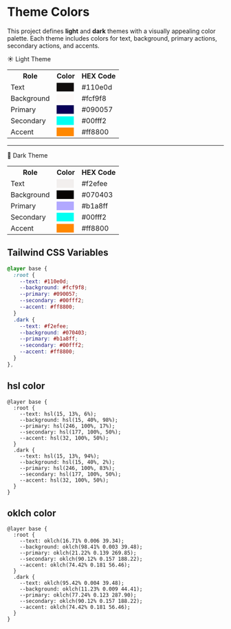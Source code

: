 # Theme Colors

This project defines **light** and **dark** themes with a visually appealing color palette. Each theme includes colors for text, background, primary actions, secondary actions, and accents.

☀️ Light Theme
<table> <tr> <th>Role</th> <th>Color</th> <th>HEX Code</th> </tr> <tr> <td>Text</td> <td><div style="width: 40px; height: 20px; background-color: #110e0d;"></div></td> <td>#110e0d</td> </tr> <tr> <td>Background</td> <td><div style="width: 40px; height: 20px; background-color: #fcf9f8;"></div></td> <td>#fcf9f8</td> </tr> <tr> <td>Primary</td> <td><div style="width: 40px; height: 20px; background-color: #090057;"></div></td> <td>#090057</td> </tr> <tr> <td>Secondary</td> <td><div style="width: 40px; height: 20px; background-color: #00fff2;"></div></td> <td>#00fff2</td> </tr> <tr> <td>Accent</td> <td><div style="width: 40px; height: 20px; background-color: #ff8800;"></div></td> <td>#ff8800</td> </tr> </table>

<hr/>

🌙 Dark Theme
<table> <tr> <th>Role</th> <th>Color</th> <th>HEX Code</th> </tr> <tr> <td>Text</td> <td><div style="width: 40px; height: 20px; background-color: #f2efee;"></div></td> <td>#f2efee</td> </tr> <tr> <td>Background</td> <td><div style="width: 40px; height: 20px; background-color: #070403;"></div></td> <td>#070403</td> </tr> <tr> <td>Primary</td> <td><div style="width: 40px; height: 20px; background-color: #b1a8ff;"></div></td> <td>#b1a8ff</td> </tr> <tr> <td>Secondary</td> <td><div style="width: 40px; height: 20px; background-color: #00fff2;"></div></td> <td>#00fff2</td> </tr> <tr> <td>Accent</td> <td><div style="width: 40px; height: 20px; background-color: #ff8800;"></div></td> <td>#ff8800</td> </tr> </table>



## Tailwind CSS Variables

```css
@layer base {
  :root {
    --text: #110e0d;
    --background: #fcf9f8;
    --primary: #090057;
    --secondary: #00fff2;
    --accent: #ff8800;
  }
  .dark {
    --text: #f2efee;
    --background: #070403;
    --primary: #b1a8ff;
    --secondary: #00fff2;
    --accent: #ff8800;
  }
},

```
## hsl color

```
@layer base {
  :root {
    --text: hsl(15, 13%, 6%);
    --background: hsl(15, 40%, 98%);
    --primary: hsl(246, 100%, 17%);
    --secondary: hsl(177, 100%, 50%);
    --accent: hsl(32, 100%, 50%);
  }
  .dark {
    --text: hsl(15, 13%, 94%);
    --background: hsl(15, 40%, 2%);
    --primary: hsl(246, 100%, 83%);
    --secondary: hsl(177, 100%, 50%);
    --accent: hsl(32, 100%, 50%);
  }
}

```
## oklch color

```
@layer base {
  :root {
    --text: oklch(16.71% 0.006 39.34);
    --background: oklch(98.41% 0.003 39.48);
    --primary: oklch(21.22% 0.139 269.85);
    --secondary: oklch(90.12% 0.157 188.22);
    --accent: oklch(74.42% 0.181 56.46);
  }
  .dark {
    --text: oklch(95.42% 0.004 39.48);
    --background: oklch(11.23% 0.009 44.41);
    --primary: oklch(77.24% 0.123 287.90);
    --secondary: oklch(90.12% 0.157 188.22);
    --accent: oklch(74.42% 0.181 56.46);
  }
}

```